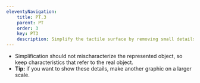 ```yaml
---
eleventyNavigation:
    title: PT.3
    parent: PT
    order: 3
    key: PT3
    description: Simplify the tactile surface by removing small details or decorations. Consider that tactile information should be simple, clear and salient, without redundant information or exaggerated details.
---
```

- Simplification should not mischaracterize the represented object, so keep characteristics that refer to the real object.
- **Tip:** if you want to show these details, make another graphic on a larger scale.
